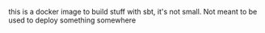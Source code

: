 this is a docker image to build stuff with sbt, it's not small.
Not meant to be used to deploy something somewhere
